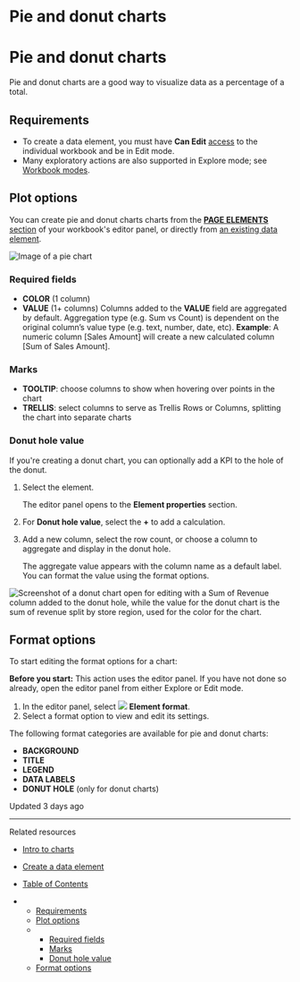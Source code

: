 # Pie and donut charts

# Pie and donut charts

Pie and donut charts are a good way to visualize data as a percentage of a total.

## Requirements

* To create a data element, you must have **Can Edit** [access](/docs/folder-and-document-permissions) to the individual workbook and be in Edit mode.
* Many exploratory actions are also supported in Explore mode; see [Workbook modes](/docs/workbook-modes-overview-view-explore-edit).

## Plot options

You can create pie and donut charts charts from the [**PAGE ELEMENTS** section](/docs/create-a-data-element) of your workbook's editor panel, or directly from [an existing data element](/docs/create-a-data-element).

![Image of a pie chart](https://files.readme.io/3df3bf42aca2297abd8b0f006d7e1fca738742c645fada211b9c6330bc18d0a5-piechartexmaple.png)

### Required fields

* **COLOR** (1 column)
* **VALUE** (1+ columns)
  Columns added to the **VALUE** field are aggregated by default. Aggregation type (e.g. Sum vs Count) is dependent on the original column’s value type (e.g. text, number, date, etc).
  **Example**: A numeric column [Sales Amount] will create a new calculated column [Sum of Sales Amount].

### Marks

* **TOOLTIP**: choose columns to show when hovering over points in the chart
* **TRELLIS**: select columns to serve as Trellis Rows or Columns, splitting the chart into separate charts

### Donut hole value

If you're creating a donut chart, you can optionally add a KPI to the hole of the donut.

1. Select the element.

   The editor panel opens to the **Element properties** section.
2. For **Donut hole value**, select the **+** to add a calculation.
3. Add a new column, select the row count, or choose a column to aggregate and display in the donut hole.

   The aggregate value appears with the column name as a default label. You can format the value using the format options.

![Screenshot of a donut chart open for editing with a Sum of Revenue column added to the donut hole, while the value for the donut chart is the sum of revenue split by store region, used for the color for the chart.](https://files.readme.io/28e40e4b9f692565e377f748bac844350a0c14a96d46d25c9f77728e500cf43f-donutholechartexample.png)

## Format options

To start editing the format options for a chart:

**Before you start:** This action uses the editor panel. If you have not done so already, open the editor panel from either Explore or Edit mode.

1. In the editor panel, select ![](https://sigma-docs-screenshots.s3.us-west-2.amazonaws.com/Icons/element-format.svg) **Element format**.
2. Select a format option to view and edit its settings.

The following format categories are available for pie and donut charts:

* **BACKGROUND**
* **TITLE**
* **LEGEND**
* **DATA LABELS**
* **DONUT HOLE** (only for donut charts)

Updated 3 days ago

---

Related resources

* [Intro to charts](/docs/intro-to-visualizations)
* [Create a data element](/docs/create-a-data-element)

* [Table of Contents](#)
* + [Requirements](#requirements)
  + [Plot options](#plot-options)
  + - [Required fields](#required-fields)
    - [Marks](#marks)
    - [Donut hole value](#donut-hole-value)
  + [Format options](#format-options)